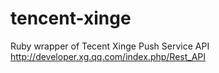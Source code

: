 tencent-xinge
=============

Ruby wrapper of Tecent Xinge Push Service API
http://developer.xg.qq.com/index.php/Rest_API

